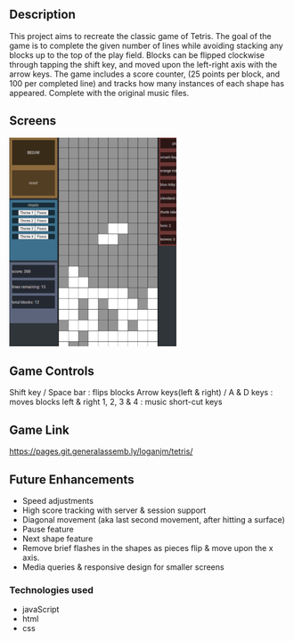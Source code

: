 
## Description
This project aims to recreate the classic game of Tetris. The goal of the game is to complete the given number of lines while avoiding stacking any blocks up to the top of the play field. Blocks can be flipped clockwise through tapping the shift key, and moved upon the left-right axis with the arrow keys. The game includes a score counter, (25 points per block, and 100 per completed line) and tracks how many instances of each shape has appeared. Complete with the original music files. 

## Screens
![meow](images/ss2.png "Tetris")


## Game Controls
Shift key / Space bar : flips blocks
Arrow keys(left & right) / A & D keys : moves blocks left & right
1, 2, 3 & 4 : music short-cut keys

## Game Link
https://pages.git.generalassemb.ly/loganjm/tetris/

## Future Enhancements
* Speed adjustments
* High score tracking with server & session support
* Diagonal movement (aka last second movement, after hitting a surface)
* Pause feature
* Next shape feature
* Remove brief flashes in the shapes as pieces flip & move upon the x axis.  
* Media queries & responsive design for smaller screens

### Technologies used
* javaScript
* html 
* css
